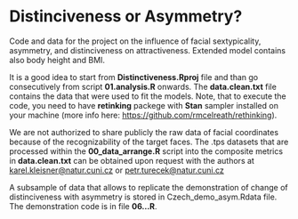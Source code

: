 # Distinciveness or Asymmetry?
Code and data for the project on the influence of facial sextypicality, asymmetry, and distinciveness on attractiveness. Extended model contains also body height and BMI.

It is a good idea to start from **Distinctiveness.Rproj** file and than go consecutively from script **01.analysis.R** onwards.
The **data.clean.txt** file contains the data that were used to fit the models. Note, that to execute the code, you need to have **retinking** packege with **Stan** sampler installed on your machine (more info here: https://github.com/rmcelreath/rethinking).

We are not authorized to share publicly the raw data of facial coordinates because of the recognizability of the target faces. The .tps datasets that are processed within the **00_data_arrange.R** script into the composite metrics in **data.clean.txt** can be obtained upon request with the authors at karel.kleisner@natur.cuni.cz or petr.turecek@natur.cuni.cz

A subsample of data that allows to replicate the demonstration of change of distinciveness with asymmetry is stored in Czech_demo_asym.Rdata file. The demonstration code is in file **06...R**.
